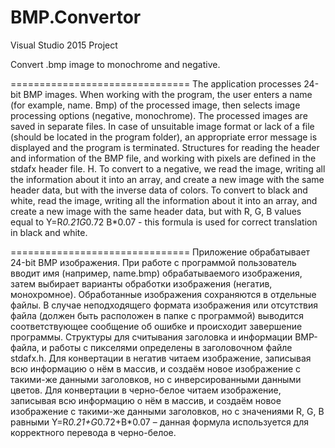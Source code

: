 # BMP.Convertor
Visual Studio 2015 Project

  Convert .bmp image to monochrome and negative.

===============================
  The application processes 24-bit BMP images. When working with the program, the user enters a name (for example, name. Bmp) of the processed image, then selects image processing options (negative, monochrome). The processed images are saved in separate files. 
  In case of unsuitable image format or lack of a file (should be located in the program folder), an appropriate error message is displayed and the program is terminated.
  Structures for reading the header and information of the BMP file, and working with pixels are defined in the stdafx header file. H. To convert to a negative, we read the image, writing all the information about it into an array, and create a new image with the same header data, but with the inverse data of colors. To convert to black and white, read the image, writing all the information about it into an array, and create a new image with the same header data, but with R, G, B values equal to Y=R*0.21G*0.72 B*0.07 - this formula is used for correct translation in black and white.

===============================
  Приложение обрабатывает 24-bit BMP изображения. При работе с программой пользователь вводит имя (например, name.bmp) обрабатываемого изображения, затем выбирает варианты обработки изображения (негатив, монохромное). Обработанные изображения сохраняются в отдельные файлы.
  В случае неподходящего формата изображения или отсутствия файла (должен быть расположен в папке с программой) выводится соответствующее сообщение об ошибке и происходит завершение программы.
  Структуры для считывания заголовка и информации BMP-файла, и работы с пикселями определены в заголовочном файле stdafx.h. Для конвертации в негатив читаем изображение, записывая всю информацию о нём в массив, и создаём новое изображение с такими-же данными заголовков, но с инверсированными данными цветов. Для конвертации в черно-белое читаем изображение, записывая всю информацию о нём в массив, и создаём новое изображение с такими-же данными заголовков, но с значениями R, G, B равными Y=R*0.21+G*0.72+B*0.07 – данная формула используется для корректного перевода в черно-белое.
